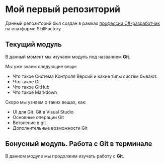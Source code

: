 # Мой первый репозиторий

Данный репозиторий был создан в рамках [профессии C#-разработчик](https://skillfactory.ru/csharp) на платформе SkillFactory.

## Текущий модуль
В данный момент мы изучаем модуль под названием **Git**.

Мы уже знаем следующие вещи:
* Что такое Система Контроля Версий и какие типы систем бывают.
* Что такое Git
* Что такое GitHub
* Что такое Markdown

Скоро мы узнаем о таких вещах, как:
* UI для Git. Git в Visual Studio
* Основные операции Git
* Ветвление в git
* Дополнительные возможности Git
## Бонусный модуль. Работа с Git в терминале
В данном модуле мы продолжим изучать работу с **Git**.
